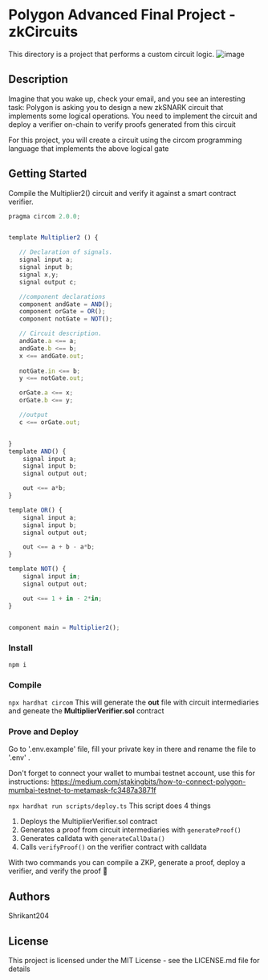 # Polygon Advanced Final Project - zkCircuits

This directory is a project that performs a custom circuit logic.
![image](https://github.com/BuilderPrid/zardkat/assets/106882895/0a5716bf-b86b-41fc-a278-f1f035034c7f)

## Description
Imagine that you wake up, check your email, and you see an interesting task: Polygon is asking you to design a new zkSNARK circuit that implements some logical operations. You need to implement the circuit and deploy a verifier on-chain to verify proofs generated from this circuit

For this project, you will create a circuit using the circom programming language that implements the above logical gate

## Getting Started
Compile the Multiplier2() circuit and verify it against a smart contract verifier.
```javascript
pragma circom 2.0.0;


template Multiplier2 () {  

   // Declaration of signals.  
   signal input a;  
   signal input b;
   signal x,y;  
   signal output c;  

   //component declarations
   component andGate = AND();
   component orGate = OR();
   component notGate = NOT();

   // Circuit description.
   andGate.a <== a;
   andGate.b <== b;
   x <== andGate.out;
   
   notGate.in <== b;
   y <== notGate.out;

   orGate.a <== x;
   orGate.b <== y;

   //output
   c <== orGate.out;


}
template AND() {
    signal input a;
    signal input b;
    signal output out;

    out <== a*b;
}

template OR() {
    signal input a;
    signal input b;
    signal output out;

    out <== a + b - a*b;
}

template NOT() {
    signal input in;
    signal output out;

    out <== 1 + in - 2*in;
}


component main = Multiplier2();

```

### Install
`npm i`

### Compile
`npx hardhat circom` 
This will generate the **out** file with circuit intermediaries and geneate the **MultiplierVerifier.sol** contract

### Prove and Deploy
Go to '.env.example' file, fill your private key in there and rename the file to '.env' .

Don't forget to connect your wallet to mumbai testnet account,  use this for instructions: https://medium.com/stakingbits/how-to-connect-polygon-mumbai-testnet-to-metamask-fc3487a3871f

`npx hardhat run scripts/deploy.ts`
This script does 4 things  
1. Deploys the MultiplierVerifier.sol contract
2. Generates a proof from circuit intermediaries with `generateProof()`
3. Generates calldata with `generateCallData()`
4. Calls `verifyProof()` on the verifier contract with calldata

With two commands you can compile a ZKP, generate a proof, deploy a verifier, and verify the proof 🎉

## Authors

Shrikant204

## License

This project is licensed under the MIT License - see the LICENSE.md file for details

